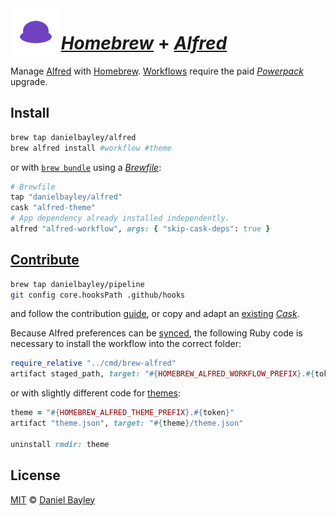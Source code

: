 <img src="logo.svg" width="16%" align="left">

_[Homebrew]_ + _[Alfred]_
=========================
Manage [Alfred] with [Homebrew]. [Workflows] require the paid _[Powerpack]_ upgrade.

Install
-------
~~~ sh
brew tap danielbayley/alfred
brew alfred install #workflow #theme
~~~
or with [`brew bundle`] using a _[Brewfile]_:
~~~ rb
# Brewfile
tap "danielbayley/alfred"
cask "alfred-theme"
# App dependency already installed independently.
alfred "alfred-workflow", args: { "skip-cask-deps": true }
~~~

[Contribute][guide]
-------------------
~~~ sh
brew tap danielbayley/pipeline
git config core.hooksPath .github/hooks
~~~
and follow the contribution [guide], or copy and adapt an [existing] _[Cask]_.

Because Alfred preferences can be [synced], the following Ruby code is necessary to install the workflow into the correct folder:
~~~ ruby
require_relative "../cmd/brew-alfred"
artifact staged_path, target: "#{HOMEBREW_ALFRED_WORKFLOW_PREFIX}.#{token}"
~~~
or with slightly different code for [themes]:
~~~ ruby
theme = "#{HOMEBREW_ALFRED_THEME_PREFIX}.#{token}"
artifact "theme.json", target: "#{theme}/theme.json"

uninstall rmdir: theme
~~~

License
-------
[MIT] © [Daniel Bayley]

[MIT]:              LICENSE.md
[Daniel Bayley]:    https://github.com/danielbayley

[alfred]:           https://alfredapp.com
[powerpack]:        https://alfredapp.com/powerpack
[workflows]:        https://alfredapp.com/workflows
[themes]:           https://alfredapp.com/help/appearance#theme
[synced]:           https://alfredapp.com/help/advanced/sync

[homebrew]:         https://brew.sh
[cask]:             https://docs.brew.sh/Cask-Cookbook
[`brew bundle`]:    https://docs.brew.sh/Manpage#bundle-subcommand
[brewfile]:         https://github.com/Homebrew/homebrew-bundle#usage

[guide]:            https://docs.brew.sh/Adding-Software-to-Homebrew#writing-the-cask
[existing]:         Casks

